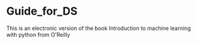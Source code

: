 # Guide_for_DS
This is an electronic version of the book Introduction to machine learning with python from O'Reilly
